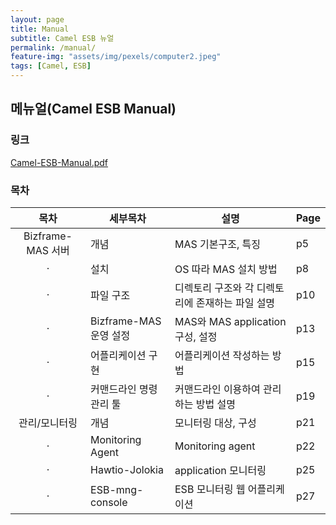 ```yaml
---
layout: page
title: Manual
subtitle: Camel ESB 뉴얼
permalink: /manual/
feature-img: "assets/img/pexels/computer2.jpeg"
tags: [Camel, ESB]
---
```


## 메뉴얼(Camel ESB Manual)

### 링크
[Camel-ESB-Manual.pdf](https://github.com/torpedocorp/torpedocorp.github.io/tree/master/document)

### 목차

| 목차 | 세부목차 | 설명 | Page |
| :---: | --- | --- | --- |
| Bizframe-MAS 서버 | 개념 | MAS 기본구조, 특징 | p5 |
| · | 설치 | OS 따라 MAS 설치 방법 | p8 |
| · | 파일 구조 | 디렉토리 구조와 각 디렉토리에 존재하는 파일 설명 | p10 |
| · | Bizframe-MAS 운영 설정 | MAS와 MAS application 구성, 설정 | p13 |
| · | 어플리케이션 구현 | 어플리케이션 작성하는 방법 | p15 |
| · | 커맨드라인 명령 관리 툴| 커맨드라인 이용하여 관리하는 방법 설명 | p19 |
| 관리/모니터링 | 개념 | 모니터링 대상, 구성 | p21 |
| · | Monitoring Agent | Monitoring agent | p22 |
| · | Hawtio-Jolokia | application 모니터링 | p25 |
| · | ESB-mng-console | ESB 모니터링 웹 어플리케이션 | p27 |
